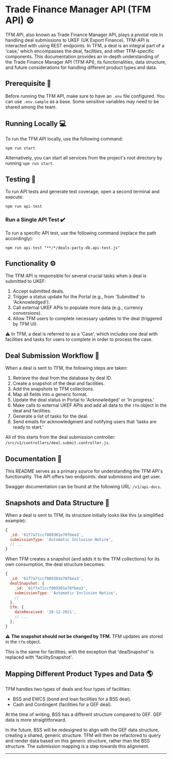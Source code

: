 # Trade Finance Manager API (TFM API) :gear:

TFM API, also known as Trade Finance Manager API, plays a pivotal role in
handling deal submissions to UKEF (UK Export Finance). TFM-API is interacted
with using REST endpoints. In TFM, a deal is an integral part of a 'case,'
which encompasses the deal, facilities, and other TFM-specific components.
This documentation provides an in-depth understanding of the Trade Finance
Manager API (TFM API), its functionalities, data structure, and future
considerations for handling different product types and data.

## Prerequisite :key:

Before running the TFM API, make sure to have an `.env` file configured. You
can use `.env.sample` as a base. Some sensitive variables may need to be
shared among the team.

## Running Locally :computer:

To run the TFM API locally, use the following command:

```shell
npm run start
```

Alternatively, you can start all services from the project's root directory by
running `npm run start`.

## Testing :test_tube:

To run API tests and generate test coverage, open a second terminal and
execute:

```shell
npm run api-test
```

### Run a Single API Test :heavy_check_mark:

To run a specific API test, use the following command (replace the path
accordingly):

```shell
npm run api-test "**/*/deals-party-db.api-test.js"
```

## Functionality :gear:

The TFM API is responsible for several crucial tasks when a deal is submitted
to UKEF:

1. Accept submitted deals.
2. Trigger a status update for the Portal (e.g., from 'Submitted' to
   'Acknowledged').
3. Call external UKEF APIs to populate more data (e.g., currency conversions).
4. Allow TFM users to complete necessary updates to the deal (triggered by TFM
   UI).

:warning: In TFM, a deal is referred to as a 'Case', which includes one deal
with facilities and tasks for users to complete in order to process the case.

## Deal Submission Workflow :briefcase:

When a deal is sent to TFM, the following steps are taken:

1. Retrieve the deal from the database by deal ID.
2. Create a snapshot of the deal and facilities.
3. Add the snapshots to TFM collections.
4. Map all fields into a generic format.
5. Update the deal status in Portal to 'Acknowledged' or 'In progress.'
6. Make calls to external UKEF APIs and add all data to the `tfm` object in
   the deal and facilities.
7. Generate a list of tasks for the deal.
8. Send emails for acknowledgment and notifying users that 'tasks are ready to
   start.'

All of this starts from the deal submission controller:
`/src/v1/controllers/deal.submit.controller.js`.

## Documentation :book:

This README serves as a primary source for understanding the TFM API's
functionality. The API offers two endpoints: deal submission and get user.

Swagger documentation can be found at the following URL: `/v1/api-docs`.

## Snapshots and Data Structure :file_folder:

When a deal is sent to TFM, its structure initially looks like this (a
simplified example):

```js
{
  _id: '61f7a71ccf809301e78fbea3',
  submissionType: 'Automatic Inclusion Notice',
  // ...
}
```

When TFM creates a snapshot (and adds it to the TFM collections) for its own
consumption, the deal structure becomes:

```js
{
  _id: '61f7a71ccf809301e78fbea3',
  dealSnapshot: {
    _id: '61f7a71ccf809301e78fbea3',
    submissionType: 'Automatic Inclusion Notice',
    // ...
  },
  tfm: {
    dateReceived: '20-12-2021',
    // ...
  },
}
```

:warning: **The snapshot should not be changed by TFM.** TFM updates are
stored in the `tfm` object.

This is the same for facilities, with the exception that 'dealSnapshot' is
replaced with 'facilitySnapshot'.

## Mapping Different Product Types and Data :earth_americas:

TFM handles two types of deals and four types of facilities:

- BSS and EWCS (bond and loan facilities for a BSS deal).
- Cash and Contingent (facilities for a GEF deal).

At the time of writing, BSS has a different structure compared to GEF. GEF
data is more straightforward.

In the future, BSS will be redesigned to align with the GEF data structure,
creating a shared, generic structure. TFM will then be refactored to query
and render data based on this generic structure, rather than the BSS
structure. The submission mapping is a step towards this alignment.

---
